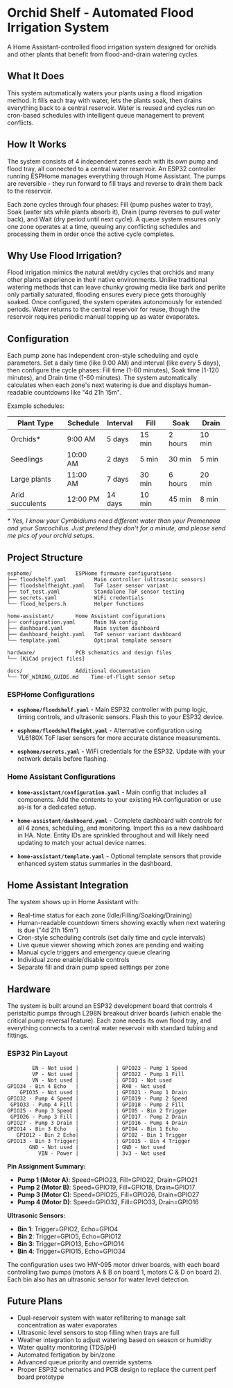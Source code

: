 # Orchid Shelf - Automated Flood Irrigation System

A Home Assistant-controlled flood irrigation system designed for orchids and other plants that benefit from flood-and-drain watering cycles.

## What It Does

This system automatically waters your plants using a flood irrigation method. It fills each tray with water, lets the plants soak, then drains everything back to a central reservoir. Water is reused and cycles run on cron-based schedules with intelligent queue management to prevent conflicts.

## How It Works

The system consists of 4 independent zones each with its own pump and flood tray, all connected to a central water reservoir. An ESP32 controller running ESPHome manages everything through Home Assistant. The pumps are reversible - they run forward to fill trays and reverse to drain them back to the reservoir.

Each zone cycles through four phases: Fill (pump pushes water to tray), Soak (water sits while plants absorb it), Drain (pump reverses to pull water back), and Wait (dry period until next cycle). A queue system ensures only one zone operates at a time, queuing any conflicting schedules and processing them in order once the active cycle completes.

## Why Use Flood Irrigation?

Flood irrigation mimics the natural wet/dry cycles that orchids and many other plants experience in their native environments. Unlike traditional watering methods that can leave chunky growing media like bark and perlite only partially saturated, flooding ensures every piece gets thoroughly soaked. Once configured, the system operates autonomously for extended periods. Water returns to the central reservoir for reuse, though the reservoir requires periodic manual topping up as water evaporates.

## Configuration

Each pump zone has independent cron-style scheduling and cycle parameters. Set a daily time (like 9:00 AM) and interval (like every 5 days), then configure the cycle phases: Fill time (1-60 minutes), Soak time (1-120 minutes), and Drain time (1-60 minutes). The system automatically calculates when each zone's next watering is due and displays human-readable countdowns like "4d 21h 15m".

Example schedules:

| Plant Type | Schedule | Interval | Fill | Soak | Drain |
|------------|----------|----------|------|------|-------|
| Orchids* | 9:00 AM | 5 days | 15 min | 2 hours | 10 min |
| Seedlings | 10:00 AM | 2 days | 5 min | 30 min | 5 min |
| Large plants | 11:00 AM | 7 days | 30 min | 6 hours | 20 min |
| Arid succulents | 12:00 PM | 14 days | 10 min | 45 min | 8 min |

*\* Yes, I know your Cymbidiums need different water than your Promenaea and your Sarcochilus. Just pretend they don't for a minute, and please send me pics of your orchid setups.*

## Project Structure

```
esphome/              ESPHome firmware configurations
├── floodshelf.yaml         Main controller (ultrasonic sensors)
├── floodshelfheight.yaml   ToF laser sensor variant
├── tof_test.yaml           Standalone ToF sensor testing
├── secrets.yaml            WiFi credentials
└── flood_helpers.h         Helper functions

home-assistant/       Home Assistant configurations
├── configuration.yaml      Main HA config
├── dashboard.yaml          Main system dashboard
├── dashboard_height.yaml   ToF sensor variant dashboard
└── template.yaml           Optional template sensors

hardware/             PCB schematics and design files
└── [KiCad project files]

docs/                 Additional documentation
└── TOF_WIRING_GUIDE.md    Time-of-Flight sensor setup
```

### ESPHome Configurations

- **`esphome/floodshelf.yaml`** - Main ESP32 controller with pump logic, timing controls, and ultrasonic sensors. Flash this to your ESP32 device.

- **`esphome/floodshelfheight.yaml`** - Alternative configuration using VL6180X ToF laser sensors for more accurate distance measurements.

- **`esphome/secrets.yaml`** - WiFi credentials for the ESP32. Update with your network details before flashing.

### Home Assistant Configurations

- **`home-assistant/configuration.yaml`** - Main config that includes all components. Add the contents to your existing HA configuration or use as-is for a dedicated setup.

- **`home-assistant/dashboard.yaml`** - Complete dashboard with controls for all 4 zones, scheduling, and monitoring. Import this as a new dashboard in HA. Note: Entity IDs are sprinkled throughout and will likely need updating to match your actual device names.

- **`home-assistant/template.yaml`** - Optional template sensors that provide enhanced system status summaries in the dashboard.

## Home Assistant Integration

The system shows up in Home Assistant with:
- Real-time status for each zone (Idle/Filling/Soaking/Draining)
- Human-readable countdown timers showing exactly when next watering is due ("4d 21h 15m")  
- Cron-style scheduling controls (set daily time and cycle intervals)
- Live queue viewer showing which zones are pending and waiting
- Manual cycle triggers and emergency queue clearing
- Individual zone enable/disable controls
- Separate fill and drain pump speed settings per zone

## Hardware

The system is built around an ESP32 development board that controls 4 peristaltic pumps through L298N breakout driver boards (which enable the critical pump reversal feature). Each zone needs its own flood tray, and everything connects to a central water reservoir with standard tubing and fittings.

### ESP32 Pin Layout

```
        EN - Not used |            | GPIO23 - Pump 1 Speed
        VP - Not used |            | GPIO22 - Pump 1 Fill
        VN - Not used |            | GPIO1 - Not used
GPIO34 - Bin 4 Echo   |            | RX0 - Not used
    GPIO35 - Not used |            | GPIO21 - Pump 1 Drain
GPIO32 - Pump 4 Speed |            | GPIO19 - Pump 2 Speed
 GPIO33 - Pump 4 Fill |            | GPIO18 - Pump 2 Fill
GPIO25 - Pump 3 Speed |            | GPIO5 - Bin 2 Trigger
 GPIO26 - Pump 3 Fill |            | GPIO17 - Pump 2 Drain
GPIO27 - Pump 3 Drain |            | GPIO16 - Pump 4 Drain
GPIO14 - Bin 3 Echo   |            | GPIO4 - Bin 1 Echo
   GPIO12 - Bin 2 Echo|            | GPIO2 - Bin 1 Trigger
GPIO13 - Bin 3 Trigger|            | GPIO15 - Bin 4 Trigger
       GND - Not used |            | GND - Not used
          VIN - Power |            | 3v3 - Not used
```

**Pin Assignment Summary:**
- **Pump 1 (Motor A)**: Speed=GPIO23, Fill=GPIO22, Drain=GPIO21
- **Pump 2 (Motor B)**: Speed=GPIO19, Fill=GPIO18, Drain=GPIO17  
- **Pump 3 (Motor C)**: Speed=GPIO25, Fill=GPIO26, Drain=GPIO27
- **Pump 4 (Motor D)**: Speed=GPIO32, Fill=GPIO33, Drain=GPIO16

**Ultrasonic Sensors:**
- **Bin 1**: Trigger=GPIO2, Echo=GPIO4
- **Bin 2**: Trigger=GPIO5, Echo=GPIO12
- **Bin 3**: Trigger=GPIO13, Echo=GPIO14
- **Bin 4**: Trigger=GPIO15, Echo=GPIO34

The configuration uses two HW-095 motor driver boards, with each board controlling two pumps (motors A & B on board 1, motors C & D on board 2). Each bin also has an ultrasonic sensor for water level detection.

## Future Plans

- Dual-reservoir system with water refiltering to manage salt concentration as water evaporates
- Ultrasonic level sensors to stop filling when trays are full
- Weather integration to adjust watering based on season or humidity
- Water quality monitoring (TDS/pH)
- Automated fertigation by bin/zone
- Advanced queue priority and override systems
- Proper ESP32 schematics and PCB design to replace the current perf board prototype
